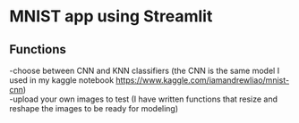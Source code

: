 # MNIST app using Streamlit  
## Functions  
-choose between CNN and KNN classifiers (the CNN is the same model I used in my kaggle notebook https://www.kaggle.com/iamandrewliao/mnist-cnn)  
-upload your own images to test (I have written functions that resize and reshape the images to be ready for modeling)  
